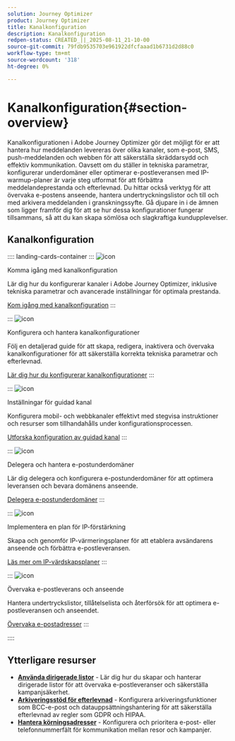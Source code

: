 ```yaml
---
solution: Journey Optimizer
product: Journey Optimizer
title: Kanalkonfiguration
description: Kanalkonfiguration
redpen-status: CREATED_||_2025-08-11_21-10-00
source-git-commit: 79fdb9535703e961922dfcfaaad1b6731d2d88c0
workflow-type: tm+mt
source-wordcount: '318'
ht-degree: 0%

---
```



# Kanalkonfiguration{#section-overview}

Kanalkonfigurationen i Adobe Journey Optimizer gör det möjligt för er att hantera hur meddelanden levereras över olika kanaler, som e-post, SMS, push-meddelanden och webben för att säkerställa skräddarsydd och effektiv kommunikation. Oavsett om du ställer in tekniska parametrar, konfigurerar underdomäner eller optimerar e-postleveransen med IP-warmup-planer är varje steg utformat för att förbättra meddelandeprestanda och efterlevnad. Du hittar också verktyg för att övervaka e-postens anseende, hantera undertryckningslistor och till och med arkivera meddelanden i granskningssyfte. Gå djupare in i de ämnen som ligger framför dig för att se hur dessa konfigurationer fungerar tillsammans, så att du kan skapa sömlösa och slagkraftiga kundupplevelser.

## Kanalkonfiguration

:::: landing-cards-container
:::
![icon](https://cdn.experienceleague.adobe.com/icons/circle-play.svg)

Komma igång med kanalkonfiguration

Lär dig hur du konfigurerar kanaler i Adobe Journey Optimizer, inklusive tekniska parametrar och avancerade inställningar för optimala prestanda.

[Kom igång med kanalkonfiguration](../using/configuration/get-started-configuration.md)
:::

:::
![icon](https://cdn.experienceleague.adobe.com/icons/list-check.svg)

Konfigurera och hantera kanalkonfigurationer

Följ en detaljerad guide för att skapa, redigera, inaktivera och övervaka kanalkonfigurationer för att säkerställa korrekta tekniska parametrar och efterlevnad.

[Lär dig hur du konfigurerar kanalkonfigurationer](../using/configuration/channel-surfaces.md)
:::

:::
![icon](https://cdn.experienceleague.adobe.com/icons/gear.svg)

Inställningar för guidad kanal

Konfigurera mobil- och webbkanaler effektivt med stegvisa instruktioner och resurser som tillhandahålls under konfigurationsprocessen.

[Utforska konfiguration av guidad kanal](guided-setup-landing-page.md)
:::

:::
![icon](https://cdn.experienceleague.adobe.com/icons/screwdriver-wrench.svg)

Delegera och hantera e-postunderdomäner

Lär dig delegera och konfigurera e-postunderdomäner för att optimera leveransen och bevara domänens anseende.

[Delegera e-postunderdomäner](delegate-subdomains-landing-page.md)
:::

:::
![icon](https://cdn.experienceleague.adobe.com/icons/chart-line.svg)

Implementera en plan för IP-förstärkning

Skapa och genomför IP-värmeringsplaner för att etablera avsändarens anseende och förbättra e-postleveransen.

[Läs mer om IP-värdskapsplaner](implement-ip-warmup-plan-landing-page.md)
:::

:::
![icon](https://cdn.experienceleague.adobe.com/icons/shield-halved.svg)

Övervaka e-postleverans och anseende

Hantera undertryckslistor, tillåtelselista och återförsök för att optimera e-postleveransen och anseendet.

[Övervaka e-postadresser](monitor-reputation-landing-page.md)
:::

::::


## Ytterligare resurser

- **[Använda dirigerade listor](../using/configuration/seed-lists.md)** - Lär dig hur du skapar och hanterar dirigerade listor för att övervaka e-postleveranser och säkerställa kampanjsäkerhet.
- **[Arkiveringsstöd för efterlevnad](../using/configuration/archiving-support.md)** - Konfigurera arkiveringsfunktioner som BCC-e-post och datauppsättningshantering för att säkerställa efterlevnad av regler som GDPR och HIPAA.
- **[Hantera körningsadresser](../using/configuration/primary-email-addresses.md)** - Konfigurera och prioritera e-post- eller telefonnummerfält för kommunikation mellan resor och kampanjer.
